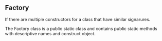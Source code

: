 ## Factory

If there are multiple constructors for a class that have similar signarures.

The Factory class is a public static class and contains 
public static methods with descriptive names and construct object.

